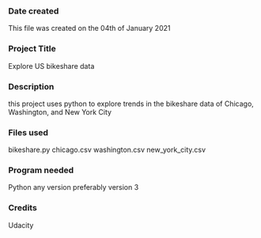 ### Date created
This file was created on the 04th of January 2021

### Project Title
Explore US bikeshare data

### Description
this project uses python to explore trends in the bikeshare data of Chicago, Washington, and New York City

### Files used
bikeshare.py
chicago.csv
washington.csv
new_york_city.csv

### Program needed
Python any version preferably version 3

### Credits
Udacity
